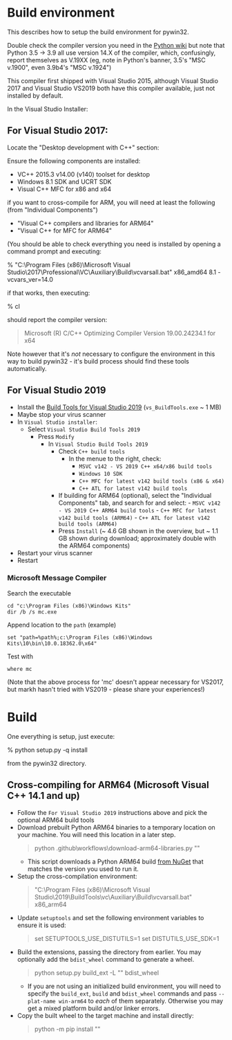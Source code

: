 # Build environment

This describes how to setup the build environment for pywin32.

Double check the compiler version you need in the [Python wiki](https://wiki.python.org/moin/WindowsCompilers)
but note that Python 3.5 -> 3.9 all use version 14.X of the compiler, which,
confusingly, report themselves as V.19XX (eg, note in Python's banner,
3.5's "MSC v.1900", even 3.9b4's "MSC v.1924")

This compiler first shipped with Visual Studio 2015, although Visual Studio 2017
and Visual Studio VS2019 both have this compiler available, just not installed
by default.

In the Visual Studio Installer:

## For Visual Studio 2017:

Locate the "Desktop development with C++" section:

Ensure the following components are installed:
* VC++ 2015.3 v14.00 (v140) toolset for desktop
* Windows 8.1 SDK and UCRT SDK
* Visual C++ MFC for x86 and x64

if you want to cross-compile for ARM, you will need at least the following (from "Individual Components")
* "Visual C++ compilers and libraries for ARM64"
* "Visual C++ for MFC for ARM64"


(You should be able to check everything you need is installed by opening a
command prompt and executing:

% "C:\Program Files (x86)\Microsoft Visual Studio\2017\Professional\VC\Auxiliary\Build\vcvarsall.bat" x86_amd64 8.1 -vcvars_ver=14.0

if that works, then executing:

% cl

should report the compiler version:
> Microsoft (R) C/C++ Optimizing Compiler Version 19.00.24234.1 for x64

Note however that it's *not* necessary to configure the environment in this
way to build pywin32 - it's build process should find these tools automatically.

## For Visual Studio 2019
- Install the [Build Tools for Visual Studio 2019](https://visualstudio.microsoft.com/thank-you-downloading-visual-studio/?sku=BuildTools&rel=16#) (`vs_BuildTools.exe` ~ 1 MB)
- Maybe stop your virus scanner
- In `Visual Studio installer`:
  - Select `Visual Studio Build Tools 2019`
    - Press `Modify`
      - In `Visual Studio Build Tools 2019`
        - Check `C++ build tools`
          - In the menue to the right, check:
              - `MSVC v142 - VS 2019 C++ x64/x86 build tools`
              - `Windows 10 SDK`
              - `C++ MFC for latest v142 build tools (x86 & x64)`
              - `C++ ATL for latest v142 build tools`
        - If building for ARM64 (optional), select the "Individual Components" tab, and search for and select:
              - `MSVC v142 - VS 2019 C++ ARM64 build tools`
              - `C++ MFC for latest v142 build tools (ARM64)`
              - `C++ ATL for latest v142 build tools (ARM64)`
        - Press `Install` (~ 4.6 GB shown in the overview, but ~ 1.1 GB shown during download; approximately double with the ARM64 components)
- Restart your virus scanner
- Restart

### Microsoft Message Compiler
Search the executable

    cd "c:\Program Files (x86)\Windows Kits"
    dir /b /s mc.exe

Append location to the `path` (example)

    set "path=%path%;c:\Program Files (x86)\Windows Kits\10\bin\10.0.18362.0\x64"

Test with 

    where mc

(Note that the above process for 'mc' doesn't appear necessary for VS2017, but
markh hasn't tried with VS2019 - please share your experiences!)

# Build

One everything is setup, just execute:

% python setup.py -q install

from the pywin32 directory.

## Cross-compiling for ARM64 (Microsoft Visual C++ 14.1 and up)
- Follow the `For Visual Studio 2019` instructions above and pick the optional ARM64 build tools
- Download prebuilt Python ARM64 binaries to a temporary location on your machine. You will need this location in a later step.
  > python .github\workflows\download-arm64-libraries.py "<temporary path>"
  - This script downloads a Python ARM64 build [from NuGet](https://www.nuget.org/packages/pythonarm64/#versions-tab) that matches the version you used to run it.
- Setup the cross-compilation environment:
  > "C:\Program Files (x86)\Microsoft Visual Studio\2019\BuildTools\vc\Auxiliary\Build\vcvarsall.bat" x86_arm64
- Update `setuptools` and set the following environment variables to ensure it is used:
  > set SETUPTOOLS_USE_DISTUTILS=1
  > set DISTUTILS_USE_SDK=1
- Build the extensions, passing the directory from earlier. You may optionally add the `bdist_wheel` command to generate a wheel.
  > python setup.py build_ext -L "<temporary path from earlier>" bdist_wheel
  - If you are not using an initialized build environment, you will need to specify the `build_ext`, `build` and `bdist_wheel` commands and pass `--plat-name win-arm64` to _each_ of them separately. Otherwise you may get a mixed platform build and/or linker errors.
- Copy the built wheel to the target machine and install directly:
  > python -m pip install "<path to wheel>"
